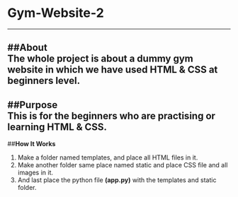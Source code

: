# Gym-Website-2  
---
##**About**  
The whole project is about a dummy gym website in which we have used HTML & CSS at beginners level.  
---
##**Purpose**    
This is for the beginners who are practising or learning HTML & CSS.
---
##**How It Works**
1. Make a folder named templates, and place all HTML files in it.
2. Make another folder same place named static and place CSS file and all images in it.
3. And last place the python file **(app.py)** with the templates and static folder.
